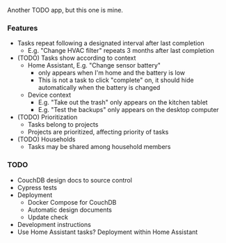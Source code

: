 Another TODO app, but this one is mine.

### Features

- Tasks repeat following a designated interval after last completion
    - E.g. "Change HVAC filter" repeats 3 months after last completion
- (TODO) Tasks show according to context
  - Home Assistant, E.g. "Change sensor battery" 
    - only appears when I'm home and the battery is low
    - This is not a task to click "complete" on, it should hide automatically when the battery is changed
  - Device context
    - E.g. "Take out the trash" only appears on the kitchen tablet
    - E.g. "Test the backups" only appears on the desktop computer
- (TODO) Prioritization
    - Tasks belong to projects
    - Projects are prioritized, affecting priority of tasks
- (TODO) Households
    - Tasks may be shared among household members

### TODO

- CouchDB design docs to source control
- Cypress tests
- Deployment
  - Docker Compose for CouchDB
  - Automatic design documents
  - Update check
- Development instructions
- Use Home Assistant tasks? Deployment within Home Assistant
